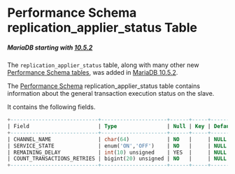 # Performance Schema replication_applier_status Table

##### MariaDB starting with [10.5.2](/kb/en/mariadb-1052-release-notes/)

The `replication_applier_status` table, along with many other new [Performance Schema tables](/sql-statements-structure/sql-statements/administrative-sql-statements/system-tables/performance-schema/performance-schema-tables/list-of-performance-schema-tables), was added in [MariaDB 10.5.2](/kb/en/mariadb-1052-release-notes/).

The [Performance Schema](/sql-statements-structure/sql-statements/administrative-sql-statements/system-tables/performance-schema) replication_applier_status table contains information about the general transaction execution status on the slave.

It contains the following fields.

```sql
+----------------------------+---------------------+------+-----+---------+-------+
| Field                      | Type                | Null | Key | Default | Extra |
+----------------------------+---------------------+------+-----+---------+-------+
| CHANNEL_NAME               | char(64)            | NO   |     | NULL    |       |
| SERVICE_STATE              | enum('ON','OFF')    | NO   |     | NULL    |       |
| REMAINING_DELAY            | int(10) unsigned    | YES  |     | NULL    |       |
| COUNT_TRANSACTIONS_RETRIES | bigint(20) unsigned | NO   |     | NULL    |       |
+----------------------------+---------------------+------+-----+---------+-------+
```